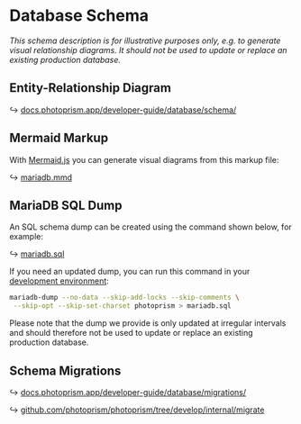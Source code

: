 # Database Schema

*This schema description is for illustrative purposes only, e.g. to generate visual relationship diagrams. It should not be used to update or replace an existing production database.*

## Entity-Relationship Diagram

↪ [docs.photoprism.app/developer-guide/database/schema/](https://docs.photoprism.app/developer-guide/database/schema/)


## Mermaid Markup

With [Mermaid.js](https://mermaid-js.github.io/) you can generate visual diagrams from this markup file:

↪ [mariadb.mmd](mariadb.mmd)

## MariaDB SQL Dump

An SQL schema dump can be created using the command shown below, for example:

↪ [mariadb.sql](mariadb.sql)

If you need an updated dump, you can run this command in your [development environment](https://docs.photoprism.app/developer-guide/setup/):

```bash
mariadb-dump --no-data --skip-add-locks --skip-comments \
 --skip-opt --skip-set-charset photoprism > mariadb.sql
```

Please note that the dump we provide is only updated at irregular intervals and should therefore not be used to update or replace an existing production database.

## Schema Migrations

↪ [docs.photoprism.app/developer-guide/database/migrations/](https://docs.photoprism.app/developer-guide/database/migrations/)

↪ [github.com/photoprism/photoprism/tree/develop/internal/migrate](https://github.com/photoprism/photoprism/tree/develop/internal/migrate)